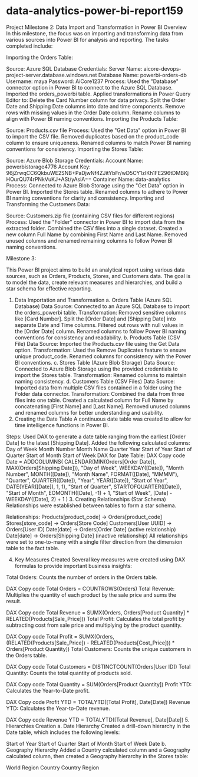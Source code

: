 # data-analytics-power-bi-report159
Project Milestone 2: Data Import and Transformation in Power BI
Overview
In this milestone, the focus was on importing and transforming data from various sources into Power BI for analysis and reporting. The tasks completed include:

Importing the Orders Table:

Source: Azure SQL Database
Credentials:
Server Name: aicore-devops-project-server.database.windows.net
Database Name: powerbi-orders-db
Username: maya
Password: AiCore1237
Process:
Used the "Database" connector option in Power BI to connect to the Azure SQL Database.
Imported the orders_powerbi table.
Applied transformations in Power Query Editor to:
Delete the Card Number column for data privacy.
Split the Order Date and Shipping Date columns into date and time components.
Remove rows with missing values in the Order Date column.
Rename columns to align with Power BI naming conventions.
Importing the Products Table:

Source: Products.csv file
Process:
Used the "Get Data" option in Power BI to import the CSV file.
Removed duplicates based on the product_code column to ensure uniqueness.
Renamed columns to match Power BI naming conventions for consistency.
Importing the Stores Table:

Source: Azure Blob Storage
Credentials:
Account Name: powerbistorage4776
Account Key: 96jZrwqCC6QkbuWE2SNB+PaDjwNf4ZJitYbFr/wD5CY1zIKh1FE296tDMBKjHOurQU74rPNkVuKJ+ASt/yAsiA==
Container Name: data-analytics
Process:
Connected to Azure Blob Storage using the "Get Data" option in Power BI.
Imported the Stores table.
Renamed columns to adhere to Power BI naming conventions for clarity and consistency.
Importing and Transforming the Customers Data:

Source: Customers.zip file (containing CSV files for different regions)
Process:
Used the "Folder" connector in Power BI to import data from the extracted folder.
Combined the CSV files into a single dataset.
Created a new column Full Name by combining First Name and Last Name.
Removed unused columns and renamed remaining columns to follow Power BI naming conventions.

Milestone 3:

This Power BI project aims to build an analytical report using various data sources, such as Orders, Products, Stores, and Customers data. The goal is to model the data, create relevant measures and hierarchies, and build a star schema for effective reporting.

1. Data Importation and Transformation
a. Orders Table (Azure SQL Database)
Data Source: Connected to an Azure SQL Database to import the orders_powerbi table.
Transformation:
Removed sensitive columns like [Card Number].
Split the [Order Date] and [Shipping Date] into separate Date and Time columns.
Filtered out rows with null values in the [Order Date] column.
Renamed columns to follow Power BI naming conventions for consistency and readability.
b. Products Table (CSV File)
Data Source: Imported the Products.csv file using the Get Data option.
Transformation:
Used the Remove Duplicates feature to ensure unique product_code.
Renamed columns for consistency with the Power BI conventions.
c. Stores Table (Azure Blob Storage)
Data Source: Connected to Azure Blob Storage using the provided credentials to import the Stores table.
Transformation:
Renamed columns to maintain naming consistency.
d. Customers Table (CSV Files)
Data Source: Imported data from multiple CSV files contained in a folder using the Folder data connector.
Transformation:
Combined the data from three files into one table.
Created a calculated column for Full Name by concatenating [First Name] and [Last Name].
Removed unused columns and renamed columns for better understanding and usability.
2. Creating the Date Table
A continuous date table was created to allow for time intelligence functions in Power BI.

Steps:
Used DAX to generate a date table ranging from the earliest [Order Date] to the latest [Shipping Date].
Added the following calculated columns:
Day of Week
Month Number
Month Name
Quarter
Year
Start of Year
Start of Quarter
Start of Month
Start of Week
DAX for Date Table:
DAX
Copy code
Date = 
ADDCOLUMNS(
    CALENDAR(MIN(Orders[Order Date]), MAX(Orders[Shipping Date])),
    "Day of Week", WEEKDAY([Date]),
    "Month Number", MONTH([Date]),
    "Month Name", FORMAT([Date], "MMMM"),
    "Quarter", QUARTER([Date]),
    "Year", YEAR([Date]),
    "Start of Year", DATE(YEAR([Date]), 1, 1),
    "Start of Quarter", STARTOFQUARTER([Date]),
    "Start of Month", EOMONTH([Date], -1) + 1,
    "Start of Week", [Date] - WEEKDAY([Date], 2) + 1
)
3. Creating Relationships (Star Schema)
Relationships were established between tables to form a star schema.

Relationships:
Products[product_code] → Orders[product_code]
Stores[store_code] → Orders[Store Code]
Customers[User UUID] → Orders[User ID]
Date[date] → Orders[Order Date] (active relationship)
Date[date] → Orders[Shipping Date] (inactive relationship)
All relationships were set to one-to-many with a single filter direction from the dimension table to the fact table.

4. Key Measures Created
Several key measures were created using DAX formulas to provide important business insights:

Total Orders: Counts the number of orders in the Orders table.

DAX
Copy code
Total Orders = COUNTROWS(Orders)
Total Revenue: Multiplies the quantity of each product by the sale price and sums the result.

DAX
Copy code
Total Revenue = SUMX(Orders, Orders[Product Quantity] * RELATED(Products[Sale_Price]))
Total Profit: Calculates the total profit by subtracting cost from sale price and multiplying by the product quantity.

DAX
Copy code
Total Profit = SUMX(Orders, (RELATED(Products[Sale_Price]) - RELATED(Products[Cost_Price])) * Orders[Product Quantity])
Total Customers: Counts the unique customers in the Orders table.

DAX
Copy code
Total Customers = DISTINCTCOUNT(Orders[User ID])
Total Quantity: Counts the total quantity of products sold.

DAX
Copy code
Total Quantity = SUM(Orders[Product Quantity])
Profit YTD: Calculates the Year-to-Date profit.

DAX
Copy code
Profit YTD = TOTALYTD([Total Profit], Date[Date])
Revenue YTD: Calculates the Year-to-Date revenue.

DAX
Copy code
Revenue YTD = TOTALYTD([Total Revenue], Date[Date])
5. Hierarchies Creation
a. Date Hierarchy
Created a drill-down hierarchy in the Date table, which includes the following levels:

Start of Year
Start of Quarter
Start of Month
Start of Week
Date
b. Geography Hierarchy
Added a Country calculated column and a Geography calculated column, then created a Geography hierarchy in the Stores table:

World Region
Country
Country Region
